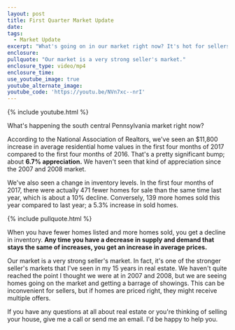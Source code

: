 ```yaml
---
layout: post
title: First Quarter Market Update
date:
tags:
  - Market Update
excerpt: "What's going on in our market right now? It's hot for sellers due to the number of available homes going down and the demand for homes going up."
enclosure:
pullquote: "Our market is a very strong seller's market."
enclosure_type: video/mp4
enclosure_time:
use_youtube_image: true
youtube_alternate_image:
youtube_code: 'https://youtu.be/NVn7xc--nrI'
---
```



{% include youtube.html %}

What's happening the south central Pennsylvania market right now?

According to the National Association of Realtors, we've seen an $11,800 increase in average residential home values in the first four months of 2017 compared to the first four months of 2016. That's a pretty significant bump; about **6.7% appreciation.** We haven't seen that kind of appreciation since the 2007 and 2008 market.&nbsp;

We've also seen a change in inventory levels. In the first four months of 2017, there were actually 471 fewer homes for sale than the same time last year, which is about a 10% decline. Conversely, 139 more homes sold this year compared to last year; a 5.3% increase in sold homes.

{% include pullquote.html %}

When you have fewer homes listed and more homes sold, you get a decline in inventory. **Any time you have a decrease in supply and demand that stays the same of increases, you get an increase in average prices.**

Our market is a very strong seller's market. In fact, it's one of the stronger seller's markets that I've seen in my 15 years in real estate. We haven't quite reached the point I thought we were at in 2007 and 2008, but we are seeing homes going on the market and getting a barrage of showings. This can be inconvenient for sellers, but if homes are priced right, they might receive multiple offers.

If you have any questions at all about real estate or you're thinking of selling your house, give me a call or send me an email. I'd be happy to help you.